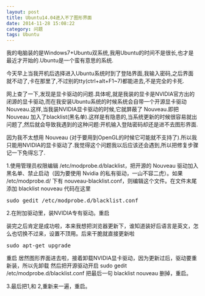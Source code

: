```yaml
---
layout: post
title: Ubuntu14.04进入不了图形界面
date: 2014-11-28 15:08:22 
category: 问题
tags: Ubuntu
---
```


我的电脑装的是Windows7+Ubuntu双系统,我用Ubuntu的时间不是很长,也才是最近才开始的.Ubuntu是一个蛮有意思的系统.

今天早上当我开机后选择进入Ubuntu系统时到了登陆界面,我输入密码,之后界面就不动了,卡在那里了,不过别的tty(ctrl+alt+F1~7)都能进去,不是完全的卡死.

网上查了一下,发现是显卡驱动的问题.具体呢,就是我装的显卡是NVIDIA官方出的闭源的显卡驱动,而在我安装Ubuntu系统的时候系统会自带一个开源显卡驱动 Nouveau.这样,当我装NVIDIA显卡驱动的时候,它就屏蔽了 Nouveau.即把 Nouveau 加入了blacklist(黑名单).这样是有隐患的,当系统更新的时候很容易就出问题了,然后就会导致我遇到的这种问题:开机输入登陆密码却还是进不去图形界面.

因为我不太想用 Nouveau (对于要用到OpenGL的时候它可能就不支持了).所以我只能用NVIDIA的显卡驱动了.我觉得这个问题我以后应该还会遇到,所以把修复步骤记一下免得忘了. 

1.使用管理员权限编辑 /etc/modprobe.d/blacklist，把开源的 Nouveau 驱动加入黑名单、禁止启动（因为要使用 Nvidia 的私有驱动，一山不容二虎）。如果 /etc/modprobe.d/ 下有 nouveau-blacklist.conf，则编辑这个文件。在文件末尾添加 blacklist nouveau
代码在这里 
<pre>sudo gedit /etc/modprobe.d/blacklist.conf</pre>

2.在附加驱动里，装NVIDIA专有驱动。重启

装完之后肯定是成功啦，本来我想把浏览器更新下，谁知道装好后语言是英文，怎么也切换不过来，设置不顶用。后来干脆就直接更新啦
<pre>sudo apt-get upgrade</pre>
重启
居然图形界面进去啦，接着卸载NVIDIA显卡驱动，因为更新过后，驱动要重新装，所以先卸载
然后把开源驱动开启 sudo gedit /etc/modprobe.d/blacklist.conf 把最后一句 blacklist nouveau 删掉，重启。

3.最后把1,和 2,重新来一遍，重启。


